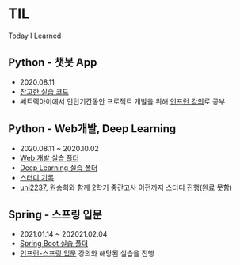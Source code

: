 # TIL
Today I Learned

## Python - 챗봇 App
* 2020.08.11  
* [참고한 실습 코드](https://github.com/SuyeonChoi/TIL/tree/master/chatbot-app-master)  
* 쎄트렉아이에서 인턴기간동안 프로젝트 개발을 위해 [인프런 강의](https://www.inflearn.com/course/%EB%94%B0%EB%9D%BC%ED%95%98%EB%A9%B0-%EB%B0%B0%EC%9A%B0%EB%8A%94-%EB%85%B8%EB%93%9C-%EB%A6%AC%EC%95%A1%ED%8A%B8-%EC%B1%97%EB%B4%87/dashboard)로 공부  
  
## Python - Web개발, Deep Learning  
* 2020.08.11 ~ 2020.10.02
* [Web 개발 실습 폴더](https://github.com/SuyeonChoi/TIL/tree/master/Python%20Web%20Developement)  
* [Deep Learning 실습 폴더](https://github.com/SuyeonChoi/TIL/tree/master/Deep%20Learning(A.I.))  
* [스터디 기록](https://suyeonchoi.github.io/categories/til/)
* [uni2237](https://github.com/uni2237), 원송희와 함께 2학기 중간고사 이전까지 스터디 진행(완료 못함)  
  
## Spring - 스프링 입문
* 2021.01.14 ~ 202021.02.04  
* [Spring Boot 실습 폴더](https://github.com/SuyeonChoi/TIL/tree/master/%EC%8A%A4%ED%94%84%EB%A7%81%20%EC%9E%85%EB%AC%B8/hello-spring)  
* [인프런-스프링 입문](https://www.inflearn.com/course/%EC%8A%A4%ED%94%84%EB%A7%81-%EC%9E%85%EB%AC%B8-%EC%8A%A4%ED%94%84%EB%A7%81%EB%B6%80%ED%8A%B8/dashboard) 강의와 해당된 실습을 진행  
